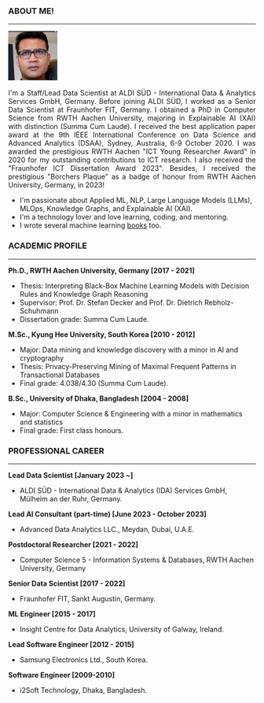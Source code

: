 ### ABOUT ME!
___
<img class="profile-picture" src="img/1664312512000.jpg" width="100">

<p style='text-align: justify;'> I'm a Staff/Lead Data Scientist at ALDI SÜD - International Data & Analytics Services GmbH, Germany. Before joining ALDI SÜD, I worked as a Senior Data Scientist at Fraunhofer FIT, Germany. I obtained a PhD in Computer Science from RWTH Aachen University, majoring in Explainable AI (XAI) with distinction (Summa Cum Laude). I received the best application paper award at the 9th IEEE International Conference on Data Science and Advanced Analytics (DSAA), Sydney, Australia, 6-9 October 2020. I was awarded the prestigious RWTH Aachen "ICT Young Researcher Award" in 2020 for my outstanding contributions to ICT research. I also received the "Fraunhofer ICT Dissertation Award 2023". Besides, I received the prestigious "Borchers Plaque" as a badge of honour from RWTH Aachen University, Germany, in 2023! </p>

- I'm passionate about Applied ML, NLP, Large Language Models (LLMs), MLOps, Knowledge Graphs, and Explainable AI (XAI). 
- I'm a technology lover and love learning, coding, and mentoring. 
- I wrote several machine learning [books](https://www.amazon.com/s?k=Md.+Rezaul+Karim&ref=nb_sb_noss) too.

### ACADEMIC PROFILE
___

**Ph.D., RWTH Aachen University, Germany [2017 - 2021]**
- Thesis: Interpreting Black-Box Machine Learning Models with Decision Rules and Knowledge Graph Reasoning 
- Supervisor: Prof. Dr. Stefan Decker and Prof. Dr. Dietrich Rebholz-Schuhmann
- Dissertation grade: Summa Cum Laude.

**M.Sc., Kyung Hee University, South Korea [2010 - 2012]**
- Major: Data mining and knowledge discovery with a minor in AI and cryptography
- Thesis: Privacy-Preserving Mining of Maximal Frequent Patterns in Transactional Databases
- Final grade: 4.038/4.30 (Summa Cum Laude).

**B.Sc., University of Dhaka, Bangladesh [2004 - 2008]**
- Major: Computer Science & Engineering with a minor in mathematics and statistics
- Final grade: First class honours.

### PROFESSIONAL CAREER
___

**Lead Data Scientist [January 2023 ~]**
- ALDI SÜD - International Data & Analytics (IDA) Services GmbH, Mülheim an der Ruhr, Germany.
  
**Lead AI Consultant (part-time) [June 2023 - October 2023]**
- Advanced Data Analytics LLC., Meydan, Dubai, U.A.E.
  
**Postdoctoral Researcher [2021 - 2022]**
- Computer Science 5 - Information Systems & Databases, RWTH Aachen University, Germany  

**Senior Data Scientist [2017 - 2022]**
- Fraunhofer FIT, Sankt Augustin, Germany. 

**ML Engineer [2015 - 2017]**
- Insight Centre for Data Analytics, University of Galway, Ireland. 

**Lead Software Engineer [2012 - 2015]**
-  Samsung Electronics Ltd., South Korea.

**Software Engineer [2009-2010]**
- i2Soft Technology, Dhaka, Bangladesh.
